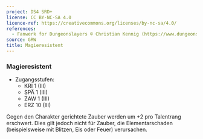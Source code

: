 ```yaml
---
project: DS4 SRD+
license: CC BY-NC-SA 4.0
licence-ref: https://creativecommons.org/licenses/by-nc-sa/4.0/
references: 
  - Fanwerk for Dungeonslayers © Christian Kennig (https://www.dungeonslayers.net/)
source: GRW
title: Magieresistent
---
```


### Magieresistent

- Zugangsstufen:
  - KRI 1 (III)
  - SPÄ 1 (III)
  - ZAW 1 (III)
  - ERZ 10 (III)

Gegen den Charakter gerichtete Zauber werden um +2 pro Talentrang erschwert. Dies gilt jedoch nicht für Zauber, die Elementarschaden (beispielsweise mit Blitzen, Eis oder Feuer) verursachen.


